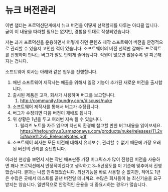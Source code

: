 # 뉴크 버전관리
이번 챕터는 프로덕션단계에서 뉴크 버전을 어떻게 선택할지를 다루는 아티클 입니다.
굳이 이 내용을 따라할 필요는 없지만, 경험을 토대로 작성되었습니다.

저는 과거 프로덕션을 운용하면서 어떻게 하면 콘텐츠 제작 소프트웨어 버전을 안정적으로 관리할 수 있을지 고민한 적이 있습니다. 소프트웨어의 버전 선택만 잘해도 프로젝트를 진행하며 만나는 버그가 말도 안되게 줄어듭니다. 직원이 많으면 많을수록 덜 피곤해지는 겁니다.

소프트웨어 회사는 아래와 같은 업무를 진행합니다.
1. 매년 소프트웨어 제작사는 매출을 위해서 일정 기능이 추가된 새로운 버전을 출시합니다.
1. 출시된 제품은 고객, 회사가 사용하며 버그를 보고합니다.
    1. http://community.foundry.com/discuss/nuke
1. 소프트웨어 제작사를 통해서 버그가 수정됩니다.
1. 버그가 수정되면 다음 버전이 재배포 됩니다.
1. 위 상황은 1년을 두고 여러번 지속 될 수 있습니다.
    1. 릴리즈 노트를 자주 읽으며 자신의 환경에 참고할 만한 버그내용을 읽어보세요. https://thefoundry.s3.amazonaws.com/products/nuke/releases/11.2v5/Nuke11.2v5_ReleaseNotes.pdf
1. 소프트웨어 회사는 모든 버전에 대해서 유지보수, 관리할 수 없기 때문에 가장 오래된 버전의 관리를 중단합니다.

이러한 현상을 보면서 저는 작년 배포판중 가장 버그픽스가 많이 진행된 버전을 사용하면 꽤나 프로덕션에서 안정적이겠다고 생각하고 3~5년정도를 이 기준에 맞추어서 진행했습니다. 결과는 나름 만족했었습니다. 최신기능을 바로 사용할 순 없지만, 적어도 1년은 수많은 곳에서 테스트를 끝낸 버전일 테니까요. 수많은 회사들이 늘 최신기술을 요구받지는 않습니다. 일반적으로 안정적인 운용을 더 중요시하는 경우가 많습니다.
